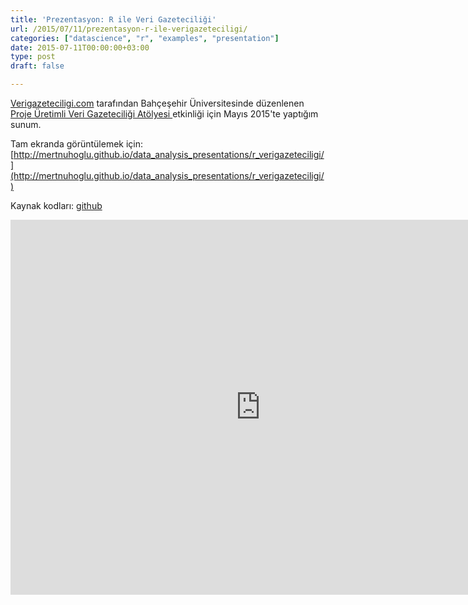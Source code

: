 ```yaml
---
title: 'Prezentasyon: R ile Veri Gazeteciliği'
url: /2015/07/11/prezentasyon-r-ile-verigazeteciligi/
categories: ["datascience", "r", "examples", "presentation"]
date: 2015-07-11T00:00:00+03:00
type: post
draft: false

---
```


[Verigazeteciligi.com](Verigazeteciligi.com) tarafından Bahçeşehir Üniversitesinde düzenlenen [Proje Üretimli Veri Gazeteciliği Atölyesi ](http://www.verigazeteciligi.com/bahcesehir-universitesi-proje-uretimli-veri-gazeteciligi-atolyesi-duzenlendi/) etkinliği için Mayıs 2015'te yaptığım sunum.

<!--more-->

Tam ekranda görüntülemek için: [http://mertnuhoglu.github.io/data_analysis_presentations/r_verigazeteciligi/](http://mertnuhoglu.github.io/data_analysis_presentations/r_verigazeteciligi/)

Kaynak kodları: [github](https://github.com/mertnuhoglu/data_analysis_presentations/tree/gh-pages/r_verigazeteciligi)

<iframe id="html5slides" src="http://mertnuhoglu.github.io/data_analysis_presentations/r_verigazeteciligi/" width="800" height="600" scrolling="no" align="middle" frameborder="0"></iframe>

